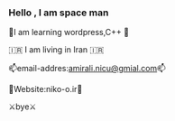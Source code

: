### Hello , I am space man 


🚀I am learning wordpress,C++ 🚀

🇮🇷 I am living in Iran 🇮🇷

📫email-addres:amirali.nicu@gmial.com📫

📰Website:niko-o.ir📰

⚔️bye⚔️

